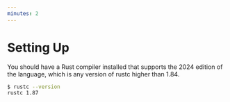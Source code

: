 ```yaml
---
minutes: 2
---
```


# Setting Up

You should have a Rust compiler installed that supports the 2024 edition of the
language, which is any version of rustc higher than 1.84.

```bash
$ rustc --version 
rustc 1.87
```

<!--

  tim: Adding this for later while I'm here.
  tim: We should be able to avoid this by just relying on the `cc` crate

We recommend that you install the [Bazel build system](https://bazel.build/install).
This will allow you to easily compile project that combine multiple languages.

-->
